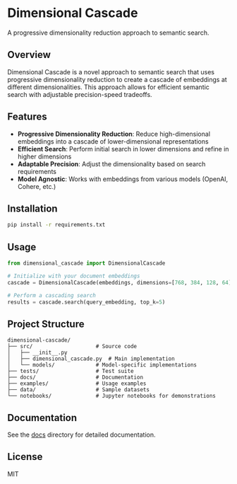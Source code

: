 # Dimensional Cascade

A progressive dimensionality reduction approach to semantic search.

## Overview

Dimensional Cascade is a novel approach to semantic search that uses progressive dimensionality reduction to create a cascade of embeddings at different dimensionalities. This approach allows for efficient semantic search with adjustable precision-speed tradeoffs.

## Features

- **Progressive Dimensionality Reduction**: Reduce high-dimensional embeddings into a cascade of lower-dimensional representations
- **Efficient Search**: Perform initial search in lower dimensions and refine in higher dimensions
- **Adaptable Precision**: Adjust the dimensionality based on search requirements
- **Model Agnostic**: Works with embeddings from various models (OpenAI, Cohere, etc.)

## Installation

```bash
pip install -r requirements.txt
```

## Usage

```python
from dimensional_cascade import DimensionalCascade

# Initialize with your document embeddings
cascade = DimensionalCascade(embeddings, dimensions=[768, 384, 128, 64])

# Perform a cascading search
results = cascade.search(query_embedding, top_k=5)
```

## Project Structure

```
dimensional-cascade/
├── src/                    # Source code
│   ├── __init__.py
│   ├── dimensional_cascade.py  # Main implementation
│   └── models/             # Model-specific implementations
├── tests/                  # Test suite
├── docs/                   # Documentation
├── examples/               # Usage examples
├── data/                   # Sample datasets
└── notebooks/              # Jupyter notebooks for demonstrations
```

## Documentation

See the [docs](./docs/) directory for detailed documentation.

## License

MIT